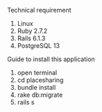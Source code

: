 Technical requirement
1. Linux
2. Ruby 2.7.2
3. Rails 6.1.3
4. PostgreSQL 13

Guide to install this application
1. open terminal
2. cd placesharing
3. bundle install
4. rake db:migrate
5. rails s
